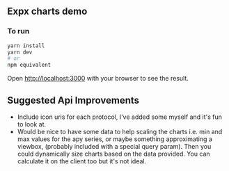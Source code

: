 ## Expx charts demo

### To run

```bash
yarn install
yarn dev
# or
npm equivalent
```

Open [http://localhost:3000](http://localhost:3000) with your browser to see the result.

## Suggested Api Improvements

- Include icon uris for each protocol, I've added some myself and it's fun to look at.
- Would be nice to have some data to help scaling the charts i.e. min and max values for the apy series, or maybe something approximating a viewbox, (probably included with a special query param). Then you could dynamically size charts based on the data provided. You can calculate it on the client too but it's not ideal.
